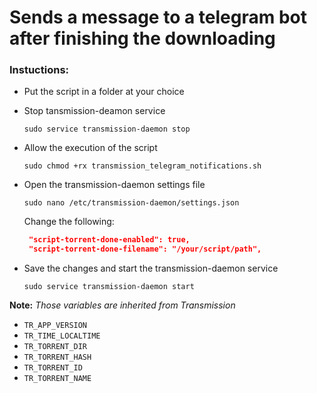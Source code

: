 # Sends a message to a telegram bot after finishing the downloading

### Instuctions:

 * Put the script in a folder at your choice

 * Stop tansmission-deamon service

    `sudo service transmission-daemon stop`

 * Allow the execution of the script

    `sudo chmod +rx transmission_telegram_notifications.sh`

 * Open the transmission-daemon settings file

     `sudo nano /etc/transmission-daemon/settings.json`

    Change the following:
      ```json
       "script-torrent-done-enabled": true,
       "script-torrent-done-filename": "/your/script/path",
      ```

  * Save the changes and start the transmission-daemon service
     
     `sudo service transmission-daemon start`

**Note:** *Those variables are inherited from Transmission*
    
  * `TR_APP_VERSION`
  * `TR_TIME_LOCALTIME`
  * `TR_TORRENT_DIR`
  * `TR_TORRENT_HASH`
  * `TR_TORRENT_ID`
  * `TR_TORRENT_NAME`

